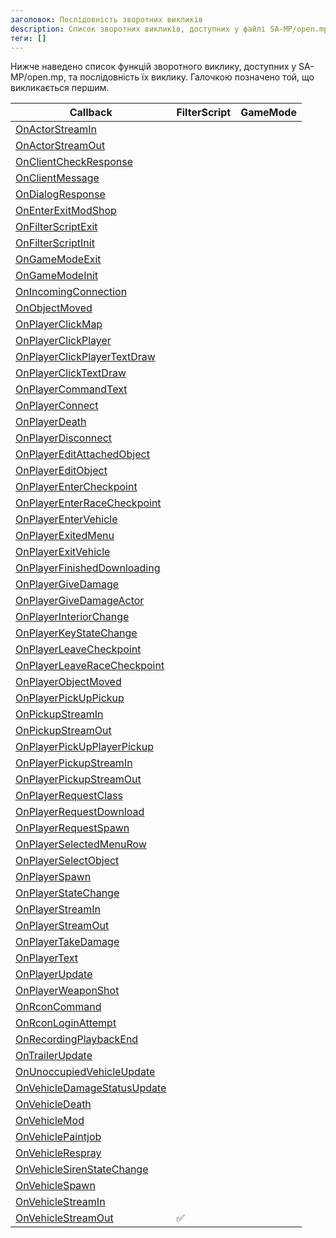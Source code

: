 ```yaml
---
заголовок: Послідовність зворотних викликів
description: Список зворотних викликів, доступних у файлі SA-MP/open.mp, та послідовність їх виклику
теги: []
---
```


Нижче наведено список функцій зворотного виклику, доступних у SA-MP/open.mp, та послідовність їх виклику. Галочкою позначено той, що викликається першим.

| Callback | FilterScript | GameMode
|-------------------------------------------------------------------------|--------------|----------|
| [OnActorStreamIn](../callbacks/OnActorStreamIn)
| [OnActorStreamOut](../callbacks/OnActorStreamOut)
| [OnClientCheckResponse](../callbacks/OnClientCheckResponse)
| [OnClientMessage](../callbacks/OnClientMessage)
| [OnDialogResponse](../callbacks/OnDialogResponse)
| [OnEnterExitModShop](../callbacks/OnEnterExitModShop)
| [OnFilterScriptExit](../callbacks/OnFilterScriptExit)
| [OnFilterScriptInit](../callbacks/OnFilterScriptInit)
| [OnGameModeExit](../callbacks/OnGameModeExit)
| [OnGameModeInit](../callbacks/OnGameModeInit)
| [OnIncomingConnection](../callbacks/OnIncomingConnection)
| [OnObjectMoved](../callbacks/OnObjectMoved)
| [OnPlayerClickMap](../callbacks/OnPlayerClickMap)
| [OnPlayerClickPlayer](../callbacks/OnPlayerClickPlayer)
| [OnPlayerClickPlayerTextDraw](../callbacks/OnPlayerClickPlayerTextDraw)
| [OnPlayerClickTextDraw](../callbacks/OnPlayerClickTextDraw)
| [OnPlayerCommandText](../callbacks/OnPlayerCommandText)
| [OnPlayerConnect](../callbacks/OnPlayerConnect)
| [OnPlayerDeath](../callbacks/OnPlayerDeath)
| [OnPlayerDisconnect](../callbacks/OnPlayerDisconnect)
| [OnPlayerEditAttachedObject](../callbacks/OnPlayerEditAttachedObject)
| [OnPlayerEditObject](../callbacks/OnPlayerEditObject)
| [OnPlayerEnterCheckpoint](../callbacks/OnPlayerEnterCheckpoint)
| [OnPlayerEnterRaceCheckpoint](../callbacks/OnPlayerEnterRaceCheckpoint)
| [OnPlayerEnterVehicle](../callbacks/OnPlayerEnterVehicle)
| [OnPlayerExitedMenu](../callbacks/OnPlayerExitedMenu)
| [OnPlayerExitVehicle](../callbacks/OnPlayerExitVehicle)
| [OnPlayerFinishedDownloading](../callbacks/OnPlayerFinishedDownloading)
| [OnPlayerGiveDamage](../callbacks/OnPlayerGiveDamage)
| [OnPlayerGiveDamageActor](../callbacks/OnPlayerGiveDamageActor)
| [OnPlayerInteriorChange](../callbacks/OnPlayerInteriorChange)
| [OnPlayerKeyStateChange](../callbacks/OnPlayerKeyStateChange)
| [OnPlayerLeaveCheckpoint](../callbacks/OnPlayerLeaveCheckpoint)
| [OnPlayerLeaveRaceCheckpoint](../callbacks/OnPlayerLeaveRaceCheckpoint)
| [OnPlayerObjectMoved](../callbacks/OnPlayerObjectMoved)
| [OnPlayerPickUpPickup](../callbacks/OnPlayerPickUpPickup)
| [OnPickupStreamIn](../callbacks/OnPickupStreamIn)
| [OnPickupStreamOut](../callbacks/OnPickupStreamOut)
| [OnPlayerPickUpPlayerPickup](../callbacks/OnPlayerPickUpPlayerPickup)
| [OnPlayerPickupStreamIn](../callbacks/OnPlayerPickupStreamIn)
| [OnPlayerPickupStreamOut](../callbacks/OnPlayerPickupStreamOut)
| [OnPlayerRequestClass](../callbacks/OnPlayerRequestClass)
| [OnPlayerRequestDownload](../callbacks/OnPlayerRequestDownload)
| [OnPlayerRequestSpawn](../callbacks/OnPlayerRequestSpawn)
| [OnPlayerSelectedMenuRow](../callbacks/OnPlayerSelectedMenuRow)
| [OnPlayerSelectObject](../callbacks/OnPlayerSelectObject)
| [OnPlayerSpawn](../callbacks/OnPlayerSpawn)
| [OnPlayerStateChange](../callbacks/OnPlayerStateChange)
| [OnPlayerStreamIn](../callbacks/OnPlayerStreamIn)
| [OnPlayerStreamOut](../callbacks/OnPlayerStreamOut)
| [OnPlayerTakeDamage](../callbacks/OnPlayerTakeDamage)
| [OnPlayerText](../callbacks/OnPlayerText)
| [OnPlayerUpdate](../callbacks/OnPlayerUpdate)
| [OnPlayerWeaponShot](../callbacks/OnPlayerWeaponShot)
| [OnRconCommand](../callbacks/OnRconCommand)
| [OnRconLoginAttempt](../callbacks/OnRconLoginAttempt)
| [OnRecordingPlaybackEnd](../callbacks/OnRecordingPlaybackEnd)
| [OnTrailerUpdate](../callbacks/OnTrailerUpdate)
| [OnUnoccupiedVehicleUpdate](../callbacks/OnUnoccupiedVehicleUpdate)
| [OnVehicleDamageStatusUpdate](../callbacks/OnVehicleDamageStatusUpdate)
| [OnVehicleDeath](../callbacks/OnVehicleDeath)
| [OnVehicleMod](../callbacks/OnVehicleMod)
| [OnVehiclePaintjob](../callbacks/OnVehiclePaintjob)
| [OnVehicleRespray](../callbacks/OnVehicleRespray)
| [OnVehicleSirenStateChange](../callbacks/OnVehicleSirenStateChange)
| [OnVehicleSpawn](../callbacks/OnVehicleSpawn)
| [OnVehicleStreamIn](../callbacks/OnVehicleStreamIn)
[OnVehicleStreamOut](../callbacks/OnVehicleStreamOut) | ✅ | | | [OnVehicleStreamOut](../callbacks/OnVehicleStreamOut)



